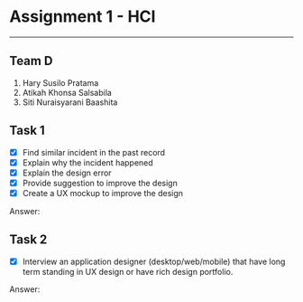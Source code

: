 # Assignment 1 - HCI
----------------------
## Team D ##
1. Hary Susilo Pratama 
2. Atikah Khonsa Salsabila
3. Siti Nuraisyarani Baashita

## Task 1 ##
- [x] Find similar incident in the past record
- [x] Explain why the incident happened
- [x] Explain the design error
- [x] Provide suggestion to improve the design
- [x] Create a UX mockup to improve the design

Answer:

## Task 2 ##
- [x] Interview an application designer (desktop/web/mobile) that have long term standing in UX design or have rich design portfolio.

Answer:

